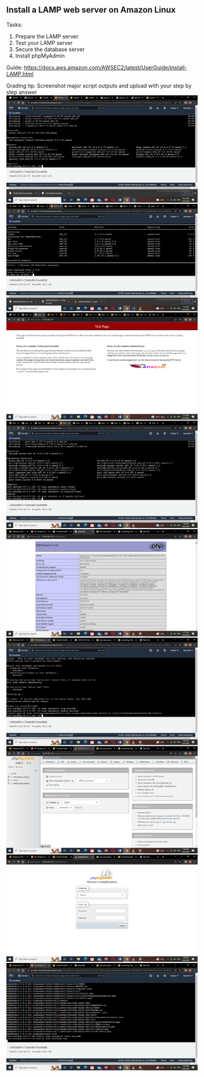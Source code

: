 ## Install a LAMP web server on Amazon Linux

Tasks:

1. Prepare the LAMP server
2. Test your LAMP server
3. Secure the database server
4. Install phpMyAdmin


Guide: https://docs.aws.amazon.com/AWSEC2/latest/UserGuide/install-LAMP.html

Grading tip:  Screenshot major script outputs and upload with your step by step answer
![Alt text](../../images/virtual%20machine%20updated.png)![Alt text](../../images/httpd%20installed%20.png)
![Alt text](../../images/apache2%20tested.png)
![Alt text](../../images/Permission%20set.png)
![Alt text](../../images/Php.png)
![Alt text](../../images/mariadb%20%20stopped%20and%20enable.png)
![Alt text](../../images/logged-in.png)
![Alt text](../../images/php-admin.png)
![Alt text](../../images/shutdown.png)